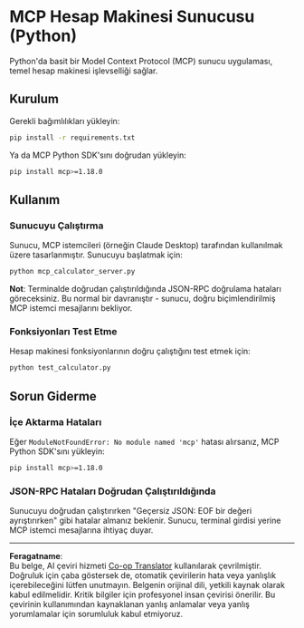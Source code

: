 <!--
CO_OP_TRANSLATOR_METADATA:
{
  "original_hash": "f4733f39c05c58e0cf0eee0a8ae7e9a2",
  "translation_date": "2025-10-17T20:05:39+00:00",
  "source_file": "03-GettingStarted/samples/python/README.md",
  "language_code": "tr"
}
-->
# MCP Hesap Makinesi Sunucusu (Python)

Python'da basit bir Model Context Protocol (MCP) sunucu uygulaması, temel hesap makinesi işlevselliği sağlar.

## Kurulum

Gerekli bağımlılıkları yükleyin:

```bash
pip install -r requirements.txt
```

Ya da MCP Python SDK'sını doğrudan yükleyin:

```bash
pip install mcp>=1.18.0
```

## Kullanım

### Sunucuyu Çalıştırma

Sunucu, MCP istemcileri (örneğin Claude Desktop) tarafından kullanılmak üzere tasarlanmıştır. Sunucuyu başlatmak için:

```bash
python mcp_calculator_server.py
```

**Not**: Terminalde doğrudan çalıştırıldığında JSON-RPC doğrulama hataları göreceksiniz. Bu normal bir davranıştır - sunucu, doğru biçimlendirilmiş MCP istemci mesajlarını bekliyor.

### Fonksiyonları Test Etme

Hesap makinesi fonksiyonlarının doğru çalıştığını test etmek için:

```bash
python test_calculator.py
```

## Sorun Giderme

### İçe Aktarma Hataları

Eğer `ModuleNotFoundError: No module named 'mcp'` hatası alırsanız, MCP Python SDK'sını yükleyin:

```bash
pip install mcp>=1.18.0
```

### JSON-RPC Hataları Doğrudan Çalıştırıldığında

Sunucuyu doğrudan çalıştırırken "Geçersiz JSON: EOF bir değeri ayrıştırırken" gibi hatalar almanız beklenir. Sunucu, terminal girdisi yerine MCP istemci mesajlarına ihtiyaç duyar.

---

**Feragatname**:  
Bu belge, AI çeviri hizmeti [Co-op Translator](https://github.com/Azure/co-op-translator) kullanılarak çevrilmiştir. Doğruluk için çaba göstersek de, otomatik çevirilerin hata veya yanlışlık içerebileceğini lütfen unutmayın. Belgenin orijinal dili, yetkili kaynak olarak kabul edilmelidir. Kritik bilgiler için profesyonel insan çevirisi önerilir. Bu çevirinin kullanımından kaynaklanan yanlış anlamalar veya yanlış yorumlamalar için sorumluluk kabul etmiyoruz.